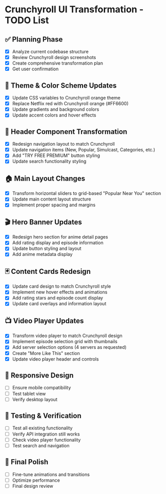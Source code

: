 # Crunchyroll UI Transformation - TODO List

## ✅ Planning Phase
- [x] Analyze current codebase structure
- [x] Review Crunchyroll design screenshots
- [x] Create comprehensive transformation plan
- [x] Get user confirmation

## 🎨 Theme & Color Scheme Updates
- [x] Update CSS variables to Crunchyroll orange theme
- [x] Replace Netflix red with Crunchyroll orange (#FF6600)
- [x] Update gradients and background colors
- [x] Update accent colors and hover effects

## 🧭 Header Component Transformation
- [x] Redesign navigation layout to match Crunchyroll
- [x] Update navigation items (New, Popular, Simulcast, Categories, etc.)
- [x] Add "TRY FREE PREMIUM" button styling
- [x] Update search functionality styling

## 🏠 Main Layout Changes
- [x] Transform horizontal sliders to grid-based "Popular Near You" section
- [x] Update main content layout structure
- [x] Implement proper spacing and margins

## 🎬 Hero Banner Updates
- [x] Redesign hero section for anime detail pages
- [x] Add rating display and episode information
- [x] Update button styling and layout
- [x] Add anime metadata display

## 🃏 Content Cards Redesign
- [x] Update card design to match Crunchyroll style
- [x] Implement new hover effects and animations
- [x] Add rating stars and episode count display
- [x] Update card overlays and information layout

## 📺 Video Player Updates
- [x] Transform video player to match Crunchyroll design
- [x] Implement episode selection grid with thumbnails
- [x] Add server selection options (4 servers as requested)
- [x] Create "More Like This" section
- [x] Update video player header and controls

## 📱 Responsive Design
- [ ] Ensure mobile compatibility
- [ ] Test tablet view
- [ ] Verify desktop layout

## 🧪 Testing & Verification
- [ ] Test all existing functionality
- [ ] Verify API integration still works
- [ ] Check video player functionality
- [ ] Test search and navigation

## 🎯 Final Polish
- [ ] Fine-tune animations and transitions
- [ ] Optimize performance
- [ ] Final design review
